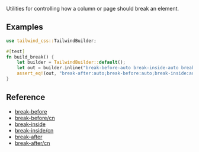 Utilities for controlling how a column or page should break an element.

## Examples

```rust
use tailwind_css::TailwindBuilder;

#[test]
fn build_break() {
    let builder = TailwindBuilder::default();
    let out = builder.inline("break-before-auto break-inside-auto break-after-auto");
    assert_eq!(out, "break-after:auto;break-before:auto;break-inside:auto;");
}
```

## Reference

- [break-before](https://tailwindcss.com/docs/break-before)
- [break-before/cn](https://tailwindcss.c/docs/break-before)
- [break-inside](https://tailwindcss.com/docs/break-inside)
- [break-inside/cn](https://tailwindcss.c/docs/break-inside)
- [break-after](https://tailwindcss.com/docs/break-after)
- [break-after/cn](https://tailwindcss.c/docs/break-after)